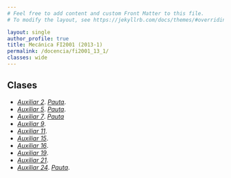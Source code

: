 ```yaml
---
# Feel free to add content and custom Front Matter to this file.
# To modify the layout, see https://jekyllrb.com/docs/themes/#overriding-theme-defaults

layout: single
author_profile: true
title: Mecánica FI2001 (2013-1)
permalink: /docencia/fi2001_13_1/
classes: wide
---
```



## Clases

* [_Auxiliar 2_](https://raw.githubusercontent.com/felipeisaule/felipeisaule.github.io/main/files/teaching/2013_1/fi2001/Auxiliar2.pdf). [_Pauta_](https://raw.githubusercontent.com/felipeisaule/felipeisaule.github.io/main/files/teaching/2013_1/fi2001/Auxiliar2sol.pdf).
* [_Auxiliar 5_](https://raw.githubusercontent.com/felipeisaule/felipeisaule.github.io/main/files/teaching/2013_1/fi2001/Auxiliar5.pdf). [_Pauta_](https://raw.githubusercontent.com/felipeisaule/felipeisaule.github.io/main/files/teaching/2013_1/fi2001/Auxiliar5sol.pdf).
* [_Auxiliar 7_](https://raw.githubusercontent.com/felipeisaule/felipeisaule.github.io/main/files/teaching/2013_1/fi2001/Auxiliar7.pdf). [_Pauta_](https://raw.githubusercontent.com/felipeisaule/felipeisaule.github.io/main/files/teaching/2013_1/fi2001/Auxiliar7sol.pdf)
* [_Auxiliar 9_](https://raw.githubusercontent.com/felipeisaule/felipeisaule.github.io/main/files/teaching/2013_1/fi2001/Auxiliar9.pdf).
* [_Auxiliar 11_](https://raw.githubusercontent.com/felipeisaule/felipeisaule.github.io/main/files/teaching/2013_1/fi2001/Auxiliar11.pdf).
* [_Auxiliar 15_](https://raw.githubusercontent.com/felipeisaule/felipeisaule.github.io/main/files/teaching/2013_1/fi2001/Auxiliar15.pdf).
* [_Auxiliar 16_](https://raw.githubusercontent.com/felipeisaule/felipeisaule.github.io/main/files/teaching/2013_1/fi2001/Auxiliar16.pdf).
* [_Auxiliar 19_](https://raw.githubusercontent.com/felipeisaule/felipeisaule.github.io/main/files/teaching/2013_1/fi2001/Auxiliar19.pdf).
* [_Auxiliar 21_](https://raw.githubusercontent.com/felipeisaule/felipeisaule.github.io/main/files/teaching/2013_1/fi2001/Auxiliar21.pdf).
* [_Auxiliar 24_](https://raw.githubusercontent.com/felipeisaule/felipeisaule.github.io/main/files/teaching/2013_1/fi2001/Auxiliar24.pdf). [_Pauta_](https://raw.githubusercontent.com/felipeisaule/felipeisaule.github.io/main/files/teaching/2013_1/fi2001/Auxiliar24sol.pdf).
